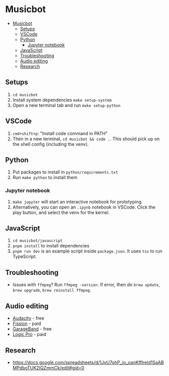# Musicbot

- [Musicbot](#musicbot)
  - [Setups](#setups)
  - [VSCode](#vscode)
  - [Python](#python)
    - [Jupyter notebook](#jupyter-notebook)
  - [JavaScript](#javascript)
  - [Troubleshooting](#troubleshooting)
  - [Audio editing](#audio-editing)
  - [Research](#research)

## Setups

1. `cd musicbot`
2. Install system dependencies `make setup-system`
3. Open a new terminal tab and run `make setup-python`

## VSCode

1. `cmd+shift+p`: "Install code command in PATH"
2. Then in a new terminal, `cd musicbot && code .`. This should pick up on the shell config (including the venv).

## Python

1. Put packages to install in `python/requirements.txt`
2. Run `make python` to install them

### Jupyter notebook

1. `make jupyter` will start an interactive notebook for prototyping.
2. Alternatively, you can open an `.ipynb` notebook in VSCode. Click the play button, and select the venv for the kernel.

## JavaScript

1. `cd musicbot/javascript`
2. `pnpm install` to install dependencies
3. `pnpm run dev` is an example script inside `package.json`. It uses `tsx` to run TypeScript.

## Troubleshooting

- Issues with `ffmpeg`? Run `ffmpeg -version`. If error, then do `brew update`, `brew upgrade`, `brew reinstall ffmpeg`.

## Audio editing

- [Audacity](https://www.audacityteam.org/) - free
- [Fission](https://rogueamoeba.com/fission/) - paid
- [GarageBand](https://www.apple.com/mac/garageband/) - free
- [Logic Pro](https://www.apple.com/logic-pro/) - paid

## Research

- https://docs.google.com/spreadsheets/d/1JxU7ohP_io_oanKfflreld1SaABMPdboTUK2IQZmmCk/edit#gid=0
